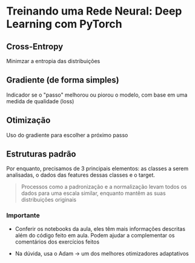 # Treinando uma Rede Neural: Deep Learning com PyTorch

## Cross-Entropy

Minimzar a entropia das distribuições

## Gradiente (de forma simples)

Indicador se o "passo" melhorou ou piorou o modelo, com base em uma medida de qualidade (loss)

## Otimização

Uso do gradiente para escolher a próximo passo

## Estruturas padrão

Por enquanto, precisamos de 3 principais elementos: as classes a serem analisadas, o dados das features dessas classes e o target.

> Processos como a padronização e a normalização levam todos os dados para uma escala similar, enquanto mantêm as suas distribuições originais

### Importante

* Conferir os notebooks da aula, eles têm mais informações descritas além do código feito em aula. Podem ajudar a complementar os comentários dos exercícios feitos

* Na dúvida, usa o Adam $\rightarrow$ um dos melhores otimizadores adaptativos
